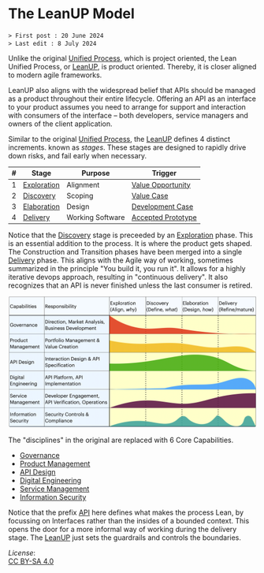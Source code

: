 # The LeanUP Model

```text
> First post : 20 June 2024
> Last edit : 8 July 2024
```

Unlike the original [Unified Process][leanup], which is project oriented, the Lean Unified Process, or [LeanUP][leanup], is product oriented. Thereby, it is closer aligned to modern agile frameworks.

LeanUP also aligns with the widespread belief that APIs should be managed as a product throughout their entire lifecycle. Offering an API as an interface to your product assumes you need to arrange for support and interaction with consumers of the interface – both developers, service managers and owners of the client application.

Similar to the original [Unified Process][up], the [LeanUP][leanup] defines 4 distinct increments. known as *stages*. These stages are designed to rapidly drive down risks, and fail early when necessary.

| # | Stage | Purpose | Trigger |
| ----------- | ----------- | ----------- | ----------- |
| 1 | [Exploration](/LeanUP/Stages/exploration.md) | Alignment | [Value Opportunity](/LeanUP/Artefacts/val-oppo.md) |
| 2 | [Discovery](/LeanUP/Stages/discovery.md) | Scoping | [Value Case](/LeanUP/Artefacts/val-case.md) |
| 3 | [Elaboration](/LeanUP/Stages/elaboration.md) | Design | [Development Case](/LeanUP/Artefacts/dev-case.md) |
| 4 | [Delivery](/LeanUP/Stages/delivery.md) | Working Software | [Accepted Prototype](/LeanUP/Artefacts/pro-review.md) |

Notice that the [Discovery](/LeanUP/Stages/discovery.md) stage is preceeded by an [Exploration](/LeanUP/Stages/exploration.md) phase. This is an essential addition to the process. It is where the product gets shaped. The Construction and Transition phases have been merged into a single [Delivery](/LeanUP/Stages/delivery.md) phase. This aligns with the Agile way of working, sometimes summarized in the principle "You build it, you run it". It allows for a highly iterative devops approach, resulting in "continuous delivery". It also recognizes that an API is never finished unless the last consumer is retired.

![Model of the LeanUP](/LeanUP/Images/leanup.png)

The "disciplines" in the original are replaced with 6 Core Capabilities.

- [Governance](/LeanUP/Capabilities/governance.md)
- [Product Management](/LeanUP/Capabilities/product-mgt.md)
- [API Design](/LeanUP/Capabilities/design.md)
- [Digital Engineering](/LeanUP/Capabilities/engineering.md)
- [Service Management](/LeanUP/Capabilities/service-mgt.md)
- [Information Security](/LeanUP/Capabilities/security.md)

Notice that the prefix [API](api.md) here defines what makes the process Lean, by focussing on Interfaces rather than the insides of a bounded context. This opens the door for a more informal way of working during the delivery stage. The [LeanUP][leanup] just sets the guardrails and controls the boundaries.

*License*:</BR>[CC BY-SA 4.0](https://creativecommons.org/licenses/by-sa/4.0/deed.en)

[leanup]: /LeanUP/Overview/leanup.md
[up]: https://en.wikipedia.org/wiki/Unified_process

